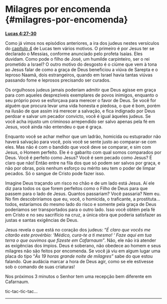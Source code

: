 # Milagres por encomenda {#milagres-por-encomenda}

[**Lucas 4:27-30**](http://bibliaonline.com.br/acf/lc/4/27-30)

Como já vimos nos episódios anteriores, a ira dos judeus nestes versículos do [capítulo 4](http://bibliaonline.com.br/acf/lc/4) de Lucas tem vários motivos. O primeiro é por Jesus ter se declarado o Messias, conforme anunciado pelo profeta Isaías. Eles duvidam. Como pode o filho de José, um humilde carpinteiro, ser o rei prometido a Israel? O outro motivo do desgosto é o ciúme que vem à tona ao Jesus falar de como a graça de Deus beneficiou a viúva de Sarepta e o leproso Naamã, dois estrangeiros, quando em Israel havia tantas viúvas passando fome e leprosos precisando ser curados.

Os orgulhosos judeus jamais poderiam admitir que Deus agisse em graça para com aqueles desprezíveis exemplares de povos inimigos, enquanto o seu próprio povo se esforçava para merecer o favor de Deus. Se você for alguém que procura levar uma vida honesta e piedosa, o que é bom, porém na ilusão de que assim irá merecer a salvação, e fica indignado por Deus perdoar e salvar um pecador convicto, você é igual àqueles judeus. Se você acha injusto um criminoso arrependido ser salvo apenas pela fé em Jesus, você ainda não entendeu o que é graça.

Enquanto você se achar melhor que um ladrão, homicida ou estuprador não haverá salvação para você, pois você se sente justo ao comparar-se com eles. Mas não é com o bandido que você deve se comparar, e sim com Jesus, o Homem perfeito. Ele é o gabarito com qual somos comparados por Deus. Você é perfeito como Jesus? Você é sem pecado como Jesus? É claro que não! Então entre na fila dos que só podem ser salvos por graça, e não por obras, pois nenhum esforço ou mérito seu tem o poder de limpar pecados. Só o sangue de Cristo pode fazer isso.

Imagine Deus traçando um risco no chão e de um lado está Jesus. Aí ele diz para todos os que forem perfeitos como o Filho de Deus para que passem para o lado de Jesus. Quantos passariam? Você passaria? Nem eu. No fim descobriríamos que eu, você, o homicida, o traficante, a prostituta... todos, estaríamos do mesmo lado do risco e somente pela graça de Deus poderíamos ser transportados para o outro lado. Isso você obtém pela fé em Cristo e no seu sacrifício na cruz, a única obra que poderia satisfazer as justas e santas exigências de Deus.

Jesus revela o que está no coração dos judeus: “_É claro que vocês me citarão este provérbio: ‘Médico, cura-te a ti mesmo! ‘ Faze aqui em tua terra o que ouvimos que fizeste em Cafarnaum”_. Não, ele não irá atender as exigências dos ímpios. Deus é soberano, não obedece ao homem e seus milagres não são feitos por encomenda. Se você já viu em algum lugar uma placa do tipo “_Às 19 horas grande noite de milagres”_ sabe do que estou falando. Que audácia marcar a hora de Deus agir, como se ele estivesse sob o comando de suas criaturas!

Nos próximos 3 minutos o Senhor tem uma recepção bem diferente em Cafarnaum.

tic-tac-tic-tac...

*****